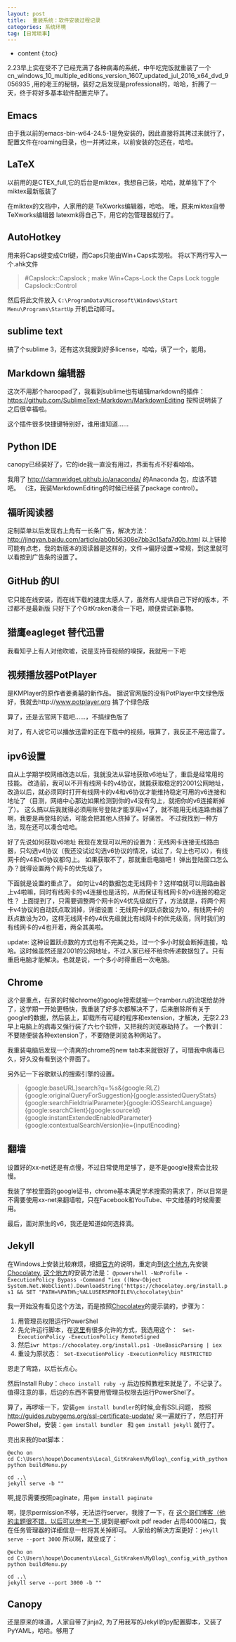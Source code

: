 ```yaml
---
layout: post
title:  重装系统：软件安装过程记录
categories: 系统环境
tag: [日常琐事]
---
```



* content
{:toc}

2.23早上实在受不了已经充满了各种病毒的系统，中午吃完饭就重装了一个cn_windows_10_multiple_editions_version_1607_updated_jul_2016_x64_dvd_9056935 ,用的老王的秘钥，装好之后发现是professional的，哈哈，折腾了一天，终于将好多基本软件配置完毕了。

##  Emacs
由于我以前的emacs-bin-w64-24.5-1是免安装的，因此直接将其拷过来就行了，配置文件在roaming目录，也一并拷过来，以前安装的包还在，哈哈。

## LaTeX
以前用的是CTEX_full,它的后台是miktex，我想自己装，哈哈，就单独下了个miktex最新版装了

在miktex的文档中，人家用的是 TeXworks编辑器，哈哈。
哦，原来miktex自带TeXworks编辑器
latexmk得自己下，用它的包管理器就行了。

## AutoHotkey
用来将Caps键变成Ctrl键，而Caps只能由Win+Caps实现啦。
将以下两行写入一个.ahk文件
> \#Capslock::Capslock ; make Win+Caps-Lock the Caps Lock toggle
> Capslock::Control

然后将此文件放入 `C:\ProgramData\Microsoft\Windows\Start Menu\Programs\StartUp` 开机启动即可。

## sublime text
搞了个sublime 3，还有这次我搜到好多license，哈哈，填了一个，能用。


## Markdown 编辑器
这次不用那个haroopad了，我看到sublime也有编辑markdown的插件：
https://github.com/SublimeText-Markdown/MarkdownEditing
按照说明装了之后很幸福啦。

这个插件很多快捷键特别好，谁用谁知道……

## Python IDE
canopy已经装好了，它的ide我一直没有用过，界面有点不好看哈哈。

我用了 http://damnwidget.github.io/anaconda/ 的Anaconda 包，应该不错吧。
（注，我装MarkdownEditing的时候已经装了package control）。

## 福昕阅读器
定制菜单以后发现右上角有一长条广告，解决方法：http://jingyan.baidu.com/article/ab0b56308e7bb3c15afa7d0b.html
以上链接可能有点老，我的新版本的阅读器是这样的，文件->偏好设置->常规，到这里就可以看按到广告条的设置了。

## GitHub 的UI
它只能在线安装，而在线下载的速度太感人了，虽然有人提供自己下好的版本，不过都不是最新版
只好下了个GitKraken凑合一下吧，顺便尝试新事物。

## 猎鹰eagleget 替代迅雷
我看知乎上有人对他吹嘘，说是支持音视频的嗅探，我就用一下吧

## 视频播放器PotPlayer
是KMPlayer的原作者姜勇囍的新作品。
据说官网版的没有PotPlayer中文绿色版好，我就去http://www.potplayer.org 搞了个绿色版

算了，还是去官网下载吧……，不搞绿色版了

对了，有人说它可以播放迅雷的正在下载中的视频，哦算了，我反正不用迅雷了。

## ipv6设置
自从上学期学校网络改造以后，我就没法从容地获取v6地址了，重启是经常用的技能。
改造前，我可以不开有线网卡的v4协议，就能获取稳定的2001公网地址，改造以后，就必须同时打开有线网卡的v4和v6协议才能维持稳定可用的v6连接和地址了（目测，网络中心那边如果检测到你的v4没有勾上，就把你的v6连接断掉了）。
这么搞以后我就得必须用账号登陆才能享用v4了，就不能用无线连路由器了啊，我要是再登陆的话，可能会把其他人挤掉了。好痛苦。
不过我找到一种方法，现在还可以凑合哈哈。

好了先说如何获取v6地址
我现在发现可以用的设置为：无线网卡连接无线路由器，只勾选v4协议（我还没试过勾选v6协议的情况，试过了，勾上也可以），有线网卡的v4和v6协议都勾上。
如果获取不了，那就重启电脑吧！
弹出登陆窗口怎么办？就得设置两个网卡的优先级了。

下面就是设置的重点了。
如何让v4的数据包走无线网卡？这样咱就可以用路由器上v4啦嘛，同时有线网卡的v4连接也是活的，从而保证有线网卡的v6连接的稳定性？
上面提到了，只需要调整两个网卡的v4优先级就行了，方法就是，将两个网卡v4协议的自动跃点取消掉，详细设置：无线网卡的跃点数设为10，有线网卡的跃点数设为20，这样无线网卡的v4优先级就比有线网卡的优先级高，同时我们的有线网卡的v4也开着，两全其美啦。

update: 这种设置跃点数的方式也有不完美之处，过一个多小时就会断掉连接，哈哈。这时候虽然还是2001的公网地址，不过人家已经不给你传递数据包了。只有重启电脑才能解决。也就是说，一个多小时得重启一次电脑。

## Chrome
这个是重点，在家的时候chrome的google搜索就被一个ramber.ru的流氓给劫持了，这学期一开始更畅快，我重装了好多次都解决不了，后来删除所有关于google的数据，然后装上，卸载所有可疑的程序和extension，才解决，无奈2.23早上电脑上的病毒又强行装了六七个软件，又把我的浏览器劫持了。
一个教训：不要随便装各种extension了，不要随便浏览各种网站了。

我重装电脑后发现一个清爽的chrome的new tab本来就很好了，可惜我中病毒已久，好久没有看到这个界面了。

另外记一下谷歌默认的搜索引擎的设置。
> {google:baseURL}search?q=%s&{google:RLZ}{google:originalQueryForSuggestion}{google:assistedQueryStats}{google:searchFieldtrialParameter}{google:iOSSearchLanguage}{google:searchClient}{google:sourceId}{google:instantExtendedEnabledParameter}{google:contextualSearchVersion}ie={inputEncoding}

## 翻墙
设置好的xx-net还是有点慢，不过日常使用足够了，是不是google搜索会比较慢。

我装了学校里面的google证书，chrome基本满足学术搜索的需求了，所以日常是不需要使用xx-net来翻墙啦，只在Facebook和YouTube、中文维基的时候需要用。

最后，面对原生的v6，我还是知道如何选择滴。

## Jekyll
在Windows上安装比较麻烦，根据[官方](https://jekyllrb.com/docs/windows/#installation)的说明，重定向到[这个地方](https://davidburela.wordpress.com/2015/11/28/easily-install-jekyll-on-windows-with-3-command-prompt-entries-and-chocolatey/),先安装[Chocolatey](https://chocolatey.org/install),
[这个地方](https://davidburela.wordpress.com/2015/11/28/easily-install-jekyll-on-windows-with-3-command-prompt-entries-and-chocolatey/)的安装方法是：
`@powershell -NoProfile -ExecutionPolicy Bypass -Command "iex ((New-Object System.Net.WebClient).DownloadString('https://chocolatey.org/install.ps1 && SET "PATH=%PATH%;%ALLUSERSPROFILE%\chocolatey\bin"`

我一开始没有看见这个方法，而是按照[Chocolatey](https://chocolatey.org/install)的提示装的，步骤为：
1. 用管理员权限运行PowerShel
2. 先允许运行脚本，在[这里](https://technet.microsoft.com/zh-CN/library/hh847748.aspx)有很多允许的方式，我选用这个：
` Set-ExecutionPolicy -ExecutionPolicy RemoteSigned`
3. 然后`iwr https://chocolatey.org/install.ps1 -UseBasicParsing | iex`
4. 重设为原状态：` Set-ExecutionPolicy -ExecutionPolicy RESTRICTED`

恩走了弯路，以后长点心。

然后Install Ruby：`choco install ruby -y`
后边按照教程来就是了，不记录了。
值得注意的事，后边的东西不需要用管理员权限去运行PowerShel了。

算了，再啰嗦一下，安装`gem install bundler`的时候,会有SSL问题， 按照 http://guides.rubygems.org/ssl-certificate-update/ 来一遍就行了，然后打开PowerShel，安装：`gem install bundler ` 和 `gem install jekyll` 就行了。

亮出来我的bat脚本：
```
@echo on 
cd C:\Users\houpe\Documents\Local_GitKraken\MyBlog\_config_with_python
python buildMenu.py

cd ..\
jekyll serve -b ""
```

啊,提示需要按照paginate，用`gem install paginate`

啊，提示permission不够，无法运行server，我搜了一下，在 [这个哥们博客（他的主题很不错，以后可以参考一下](https://gaohaoyang.github.io/2016/03/12/jekyll-theme-version-2.0/),提到是被Foxit pdf reader 占用4000端口，我在任务管理器的详细信息一栏将其关掉即可。
人家给的解决方案更好：`jekyll serve --port 3000`
所以啊，就变成了：
```
@echo on 
cd C:\Users\houpe\Documents\Local_GitKraken\MyBlog\_config_with_python
python buildMenu.py

cd ..\
jekyll serve --port 3000 -b ""
```

## Canopy
还是原来的味道，人家自带了jinja2, 为了用我写的Jekyll的py配置脚本，又装了PyYAML，哈哈。够用了

